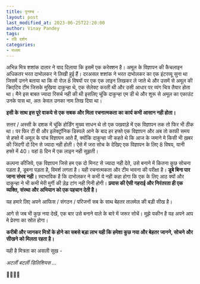 ```yaml
---
title: पुनश्च -
layout: post
last_modified_at: 2023-06-25T22:20:00
author: Vinay Pandey
tags:
- रवि दर्शन
categories:
- मध्यम
---
```

अभिन्न मित्र शशांक दातार ने याद दिलाया कि इसमें एक करेक्शन है। अमूल के विज्ञापन की कैचलाइन अधिकतर भरत दाभोलकर ने लिखी हुई हैं। दरअसल शशांक ने भरत दाभोलकर का एक इंटरव्यू सुना था जिसमें उनने बताया था कि वो रोज़ 8 विषयों पर एक एक लाइन लिखकर ले जाते थे और उसमें से अमूल की क्रिएटिव टीम जिसके मुखिया दाकुन्हा थे, एक सेलेक्ट करती थी और उसी आधार पर व्यंग चित्र तैयार होता था। मैने इस बाबत ज्यादा रिसर्च नही की थी इसलिए चूंकि दाकुन्हा एम डी थे और शुरू से अमूल का एकाउंट उनके पास था, अतः केवल उनका नाम लिख दिया था। 

**इसी के साथ इस पूरे वाकये से एक सबक और मिला रचनात्मकता का कार्य कभी आसान नही होता।**

 सत्तर / अस्सी के दशक में चूंकि होर्डिंग मुख्य साधन थे तो एक पखवाड़े में एक विज्ञापन तक तो फिर भी ठीक था। पर फिर टी वी और इलेक्ट्रॉनिक डिस्पले आने के बाद हर हफ्ते एक विज्ञापन और अब तो काफी समय से हफ्ते में अमूल के  पांच विज्ञापन आते हैं, क्योंकि दाकुन्हा जी कहते थे कि आज के जमाने मे किसी भी ख़बर की जिंदगी दो दिन से ज्यादा नही होती। ऐसे में जरा सोच के देखिए एक विज्ञापन के लिए 8 विषय, यानी हफ्ते में 40। यहां 8 दिन में एक लाइन नही सूझती।

कल्पना कीजिये, एक विज्ञापन जिसे हम एक दो मिनट से ज्यादा नही देते, उसे बनाने में कितना कुछ सोचना पड़ता है, डूबना पड़ता है, विमर्श लगता है। यही रचनात्मकता और टीम भावना की परीक्षा है। **डूबे बिना पार जाना संभव नही।** स्वाभाविक है कि दाभोलकर ने कभी ये नही कहा होगा कि एक के लिए आठ क्यों और दाकुन्हा ने भी कभी मेरी मुर्गी की ड़ेढ़ टांग नही गिनी होगी। **प्रयास की ऐसी गहराई और निरंतरता ही एक व्यक्ति, संस्था और अभियान को एक पहचान देती है।** 

यह हमारे लिए अपने आफिस / संगठन / परिजनों सब के साथ बेहतर तालमेल की बड़ी सीख है। 

आगे से जब भी कुछ नया देखें, एक बार उसे बनाने वाले के बारे में जरूर सोचें। मुझे यकीन है यह अपने आप मे प्रेरणा का स्रोत होगा। 

**करीबी और जानकर मित्रों के होने का सबसे बड़ा लाभ यही कि हमेशा कुछ नया और बेहतर जानने, सोचने और सीखने को मिलता रहता है।** 

यही है मित्रता का असली सुख - 

*अटर्ली बटर्ली डिलिशियस ...*

🙏😇😇🙏


